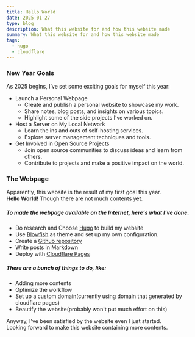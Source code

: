 ```yaml
---
title: Hello World
date: 2025-01-27
type: blog
description: What this website for and how this website made
summary: What this website for and how this website made
tags:
  - hugo
  - cloudflare
---
```


### New Year Goals
As 2025 begins, I’ve set some exciting goals for myself this year:
- Launch a Personal Webpage
  - Create and publish a personal website to showcase my work.
  - Share notes, blog posts, and insights on various topics.
  - Highlight some of the side projects I’ve worked on.
- Host a Server on My Local Network
  - Learn the ins and outs of self-hosting services.
  - Explore server management techniques and tools.
- Get Involved in Open Source Projects
  - Join open source communities to discuss ideas and learn from others.
  - Contribute to projects and make a positive impact on the world.

### The Webpage
Apparently, this website is the result of my first goal this year.  
**Hello World!** Though there are not much contents yet.
##### To made the webpage available on the Internet, here's what I've done.
- Do research and Choose [Hugo](https://gohugo.io/) to build my website
- Use [Blowfish](https://blowfish.page/) as theme and set up my own configuration.
- Create a [Github repository](https://github.com/ChisatoLycoris/CMing)
- Write posts in Markdown
- Deploy with [Cloudflare Pages](https://developers.cloudflare.com/pages/framework-guides/deploy-a-hugo-site/)
##### There are a bunch of things to do, like:
- Adding more contents
- Optimize the workflow
- Set up a custom domain(currently using domain that generated by cloudflare pages)
- Beautify the website(probably won't put much effort on this)

Anyway, I've been satisfied by the website even I just started.  
Looking forward to make this website containing more contents.
